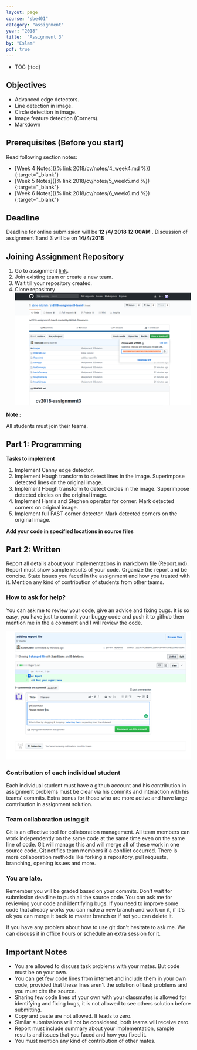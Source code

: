 ```yaml
---
layout: page
course: "sbe401"
category: "assignment"
year: "2018"
title:  "Assignment 3"
by: "Eslam"
pdf: true
---
```

* TOC
{:toc}

## Objectives
* Advanced edge detectors.
* Line detection in image.
* Circle detection in image. 
* Image feature detection (Corners).
* Markdown

## Prerequisites (Before you start)

Read following section notes: 
* [Week 4 Notes]({% link 2018/cv/notes/4_week4.md %}){:target="_blank"}
* [Week 5 Notes]({% link 2018/cv/notes/5_week5.md %}){:target="_blank"}
* [Week 6 Notes]({% link 2018/cv/notes/6_week6.md %}){:target="_blank"}

## Deadline
Deadline for online submission will be **12 /4/ 2018 12:00AM** . Discussion of assignment 1 and 3 will be on **14/4/2018**
## Joining Assignment Repository
1. Go to assignment [link](https://classroom.github.com/g/qNg1IiTd). 
2. Join existing team or create a new team. 
3. Wait till your repository created.
4. Clone repository 
![](../images/assig3-1.png)

**Note :** 

All students must join their    teams.

## Part 1: Programming

**Tasks to implement**

1. Implement Canny edge detector.
2. Implement Hough transform to detect lines in the image. Superimpose detected lines on the original image.
3. Implement Hough transform to detect circles in the image. Superimpose detected circles on the original image.
4. Implement Harris and Stephen operator for corner. Mark detected corners on original image. 
5. Implement full FAST corner detector. Mark detected corners on the original image.

**Add your code in specified locations in source files**


## Part 2: Written
Report all details about your implementations in markdown file (Report.md). Report must show sample results of your code. Organize the report and be concise. State issues you faced in the assignment and how you treated with it. Mention any kind of contribution of students from other teams.
### How to ask for help?
You can ask me to review your code, give an advice and fixing bugs. It is so easy, you have just to commit your buggy code and push it to github then mention me in the a comment and I will review the code.

![](../images/assig3-2.png)

### Contribution of each individual student
Each individual student must have a github account and his contribution in assignment problems must be clear via his commits and interaction with his teams' commits. Extra bonus for those who are more active and have large contribution in assignment solution.

### Team collaboration using git
Git is an effective tool for collaboration management. All team members can work independently on the same code at the same time even on the same line of code. Git will manage this and will merge all of these work in one source code. Git notifies team members if a conflict occurred. There is more collaboration methods like forking a repository, pull requests, branching, opening issues and more.   

### You are late.

Remember you will be graded based on your commits. Don't wait for submission deadline to push all the source code. You can ask me for reviewing your code and identifying bugs. If you need to improve some code that already works you can make a new branch and work on it, if it's ok you can merge it back to master branch or if not you can delete it.

If you have any problem about how to use git don't hesitate to ask me. We can discuss it in office hours or schedule an extra session for it.  

## Important Notes 
* You are allowed to discuss task problems with your mates. But code must be on your own.
* You can get few code lines from internet and include them in your own code, provided that these lines aren't the solution of task problems and you must cite the source.
* Sharing few code lines of your own with your classmates is allowed for identifying and fixing bugs, it is not allowed to see others solution before submitting.
* Copy and paste are not allowed. It leads to zero.
* Similar submissions will not be considered, both teams will receive zero.
* Report must include summary about your implementation, sample results and issues that you faced and how you fixed it.
* You must mention any kind of contribution of other mates.